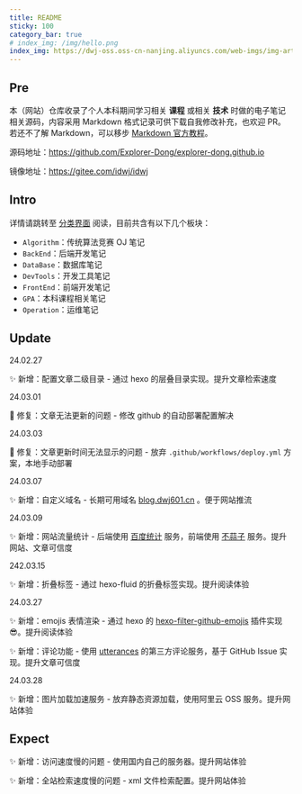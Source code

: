 ```yaml
---
title: README
sticky: 100
category_bar: true
# index_img: /img/hello.png
index_img: https://dwj-oss.oss-cn-nanjing.aliyuncs.com/web-imgs/img-artical/hello.png
---
```


## Pre

本（网站）仓库收录了个人本科期间学习相关 **课程** 或相关 **技术** 时做的电子笔记相关源码，内容采用 Markdown 格式记录可供下载自我修改补充，也欢迎 PR。若还不了解 Markdown，可以移步 [Markdown 官方教程](https://markdown.com.cn/)。

源码地址：<https://github.com/Explorer-Dong/explorer-dong.github.io>

镜像地址：<https://gitee.com/idwj/idwj>

## Intro

详情请跳转至 [分类界面](https://blog.dwj601.cn/categories/) 阅读，目前共含有以下几个板块：

- `Algorithm`：传统算法竞赛 OJ 笔记
- `BackEnd`：后端开发笔记
- `DataBase`：数据库笔记
- `DevTools`：开发工具笔记
- `FrontEnd`：前端开发笔记
- `GPA`：本科课程相关笔记
- `Operation`：运维笔记

## Update

24.02.27

:sparkles: 新增：配置文章二级目录 - 通过 hexo 的层叠目录实现。提升文章检索速度

24.03.01

:bug: 修复：文章无法更新的问题 - 修改 github 的自动部署配置解决

24.03.03

:bug: 修复：文章更新时间无法显示的问题 - 放弃 `.github/workflows/deploy.yml` 方案，本地手动部署

24.03.07

:sparkles: 新增：自定义域名 - 长期可用域名 [blog.dwj601.cn](https://blog.dwj601.cn/) 。便于网站推流

24.03.09

:sparkles: 新增：网站流量统计 - 后端使用 [百度统计](https://tongji.baidu.com/web5/welcome/login) 服务，前端使用 [不蒜子](https://busuanzi.ibruce.info/) 服务。提升网站、文章可信度

242.03.15

:sparkles: 新增：折叠标签 - 通过 hexo-fluid 的折叠标签实现。提升阅读体验

24.03.27

:sparkles: 新增：emojis 表情渲染 - 通过 hexo 的 [hexo-filter-github-emojis](https://github.com/crimx/hexo-filter-github-emojis) 插件实现 :sunglasses:。提升阅读体验

:sparkles: 新增：评论功能 - 使用 [utterances](https://utteranc.es/) 的第三方评论服务，基于 GitHub Issue 实现。提升文章可信度

24.03.28

:sparkles: 新增：图片加载加速服务 - 放弃静态资源加载，使用阿里云 OSS 服务。提升网站体验

## Expect

:sparkles: 新增：访问速度慢的问题 - 使用国内自己的服务器。提升网站体验

:sparkles: 新增：全站检索速度慢的问题 - xml 文件检索配置。提升网站体验

